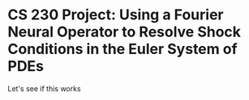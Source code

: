 # CS 230 Project: Using a Fourier Neural Operator to Resolve Shock Conditions in the Euler System of PDEs
Let's see if this works

